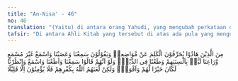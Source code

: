```yaml
---
title: "An-Nisa' - 46"
no: 46
translation: "(Yaitu) di antara orang Yahudi, yang mengubah perkataan dari tempat-tempatnya. Dan mereka berkata, “Kami mendengar, tetapi kami tidak mau menurutinya.” Dan (mereka mengatakan pula), “Dengarlah,” sedang (engkau Muhammad sebenarnya) tidak mendengar apa pun. Dan (mereka mengatakan), “Raa‘ina” dengan memutar-balikkan lidahnya dan mencela agama. Sekiranya mereka mengatakan, “Kami mendengar dan patuh, dan dengarlah, dan perhatikanlah kami,” tentulah itu lebih baik bagi mereka dan lebih tepat, tetapi Allah melaknat mereka, karena kekafiran mereka. Mereka tidak beriman kecuali sedikit sekali."
tafsir: "Di antara Ahli Kitab yang tersebut di atas ada pula yang mengubah kalimat-kalimat yang ada pada kitab mereka dan memindahkannya dari tempat semula ke tempat yang lain, sehingga kitab itu menjadi kacau dan tidak dapat lagi dijadikan pedoman. Mereka menafsirkan bahwa kedatangan Nabi Isa dan Nabi Muhammad saw adalah tidak benar dan mereka masih menunggu kedatangan Isa dan Muhammad yang diutus dari kalangan mereka. Orang-orang Yahudi itu berkata kepada Nabi Muhammad saw, \"Sami'na wa 'ashaina (kami mendengar ucapanmu akan tetapi kami tidak akan taat kepada perintahmu).\" Mereka juga berkata kepada Nabi Muhammad saw, \"Isma' gaira musma'in (dengarlah Muhammad semoga engkau tidak dapat mendengar/tuli).\" Demikian juga mereka berkata kepada Nabi Muhammad saw, \"Ra'ina (kiranya engkau memperhatikan kami).\"\n\nKetika para sahabat menghadapkan kata ini kepada Rasulullah, orang Yahudi pun memakai kata ini terhadap Rasulullah. Padahal yang mereka maksud dengan ra'ina itu ialah \"kebodohan yang sangat\" sebagai celaan kepada Rasulullah saw. (lihat tafsir ayat 104 al-Baqarah, dan kosakata ra'ina). Semua pemakaian kata-kata yang tidak benar itu dimaksudkan untuk memutarbalikkan panggilan dan untuk mencela agama.Termasuk pula pemutaran lidah mereka terhadap Nabi Muhammad saw ialah bila mereka bertemu dengan Nabi, mereka mengucapkan, \"As-sam (mudah-mudahan kamu mati).\" Ucapan itu dijawab oleh Nabi, \"Alaikum (mudah-mudahan kamulah yang mati).\"\n\nSekiranya orang-orang Yahudi tidak mengucapkan kata-kata yang sejelek itu, tetapi mengganti ucapannya kepada Muhammad dengan \"Sami'na wa ata'na wa isma' wa undhurna (kami mendengarkan ucapanmu dan menaati segala perintahmu, dengarkanlah ucapan kami dan perhatikanlah kami),\" maka pastilah perkataan-perkataan itu akan membawa akibat yang sangat baik bagi mereka. Tetapi karena kekafiran mereka, mereka mendapat laknat Allah dan mereka tidak beriman kecuali iman yang sangat tipis yang tidak dapat membawa mereka kepada kebahagiaan yang hakiki."
---
```


مِنَ الَّذِيْنَ هَادُوْا يُحَرِّفُوْنَ الْكَلِمَ عَنْ مَّوَاضِعِهٖ وَيَقُوْلُوْنَ سَمِعْنَا وَعَصَيْنَا وَاسْمَعْ غَيْرَ مُسْمَعٍ وَّرَاعِنَا لَيًّاۢ بِاَلْسِنَتِهِمْ وَطَعْنًا فِى الدِّيْنِۗ وَلَوْ اَنَّهُمْ قَالُوْا سَمِعْنَا وَاَطَعْنَا وَاسْمَعْ وَانْظُرْنَا لَكَانَ خَيْرًا لَّهُمْ وَاَقْوَمَۙ وَلٰكِنْ لَّعَنَهُمُ اللّٰهُ بِكُفْرِهِمْ فَلَا يُؤْمِنُوْنَ اِلَّا قَلِيْلًا 
